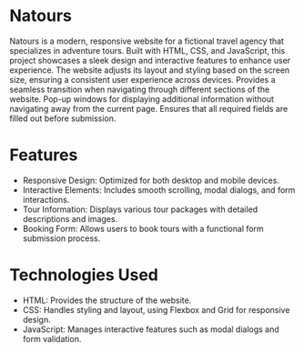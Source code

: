 # Natours
Natours is a modern, responsive website for a fictional travel agency that specializes in adventure tours. Built with HTML, CSS, and JavaScript, this project showcases a sleek design and interactive features to enhance user experience.
The website adjusts its layout and styling based on the screen size, ensuring a consistent user experience across devices. Provides a seamless transition when navigating through different sections of the website. Pop-up windows for displaying additional information without navigating away from the current page.
Ensures that all required fields are filled out before submission.


# Features
-  Responsive Design: Optimized for both desktop and mobile devices.
-  Interactive Elements: Includes smooth scrolling, modal dialogs, and form interactions.
-  Tour Information: Displays various tour packages with detailed descriptions and images.
-  Booking Form: Allows users to book tours with a functional form submission process.

# Technologies Used
-  HTML: Provides the structure of the website.
-  CSS: Handles styling and layout, using Flexbox and Grid for responsive design.
-  JavaScript: Manages interactive features such as modal dialogs and form validation.

